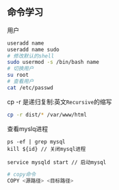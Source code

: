## 命令学习

用户

```bash
useradd name 
useradd name sudo
# 修改默认的shell
sudo usermod -s /bin/bash name
# 切换用户
su root
# 查看用户
cat /etc/passwd
```


cp 
-r 是递归复制:英文`Recursive`的缩写
```sh
cp -r dist/* /var/www/html
```


查看myslq进程
```shell
ps -ef | grep mysql
kill ${id} // 关闭mysql进程

service mysqld start // 启动mysql
```

```bash
# copy命令
COPY <源路径> <目标路径>
```
